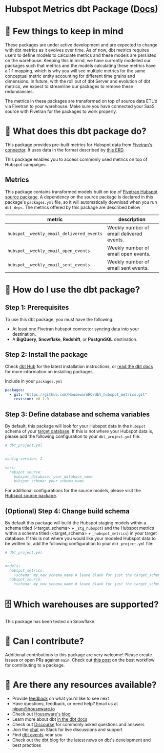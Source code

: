 # Hubspot Metrics dbt Package ([Docs](https://housewarehq.github.io/dbt_hubspot_metrics))

# 🛑 Few things to keep in mind
These packages are under active development and are expected to change with dbt metrics as it evolves over time. As of now, dbt metrics requires users to define models to calculate metrics and these models are persisted on the warehouse. Keeping this in mind, we have currently modelled our packages such that metrics and the models calculating these metrics have a 1:1 mapping, which is why you will see multiple metrics for the same conceptual metric entity accounting for different time grains and dimensions. In future, with the roll out of dbt Server and evolution of dbt metrics, we expect to streamline our packages to remove these redundancies.

The metrics in these packages are transformed on top of source data ETL'd via Fivetran to your warehouse. Make sure you have connected your SaaS source with Fivetran for the packages to work properly.

# 📣 What does this dbt package do?
This package provides pre-built metrics for Hubspot data from [Fivetran's connector](https://fivetran.com/docs/applications/hubspot). It uses data in the format described by [this ERD](https://fivetran.com/docs/applications/hubspot#schemainformation).

This package enables you to access commonly used metrics on top of Hubspot campaigns.

## Metrics 

This package contains transformed models built on top of [Fivetran Hubspot source package](https://github.com/fivetran/dbt_hubspot_source). A dependency on the source package is declared in this package's `packages.yml` file, so it will automatically download when you run `dbt deps`. The metrics offered by this package are described below

| **metric**                          | **description**                                                                                                                                                                                                                              |
|--------------------------------|------------------------------------------------------------------------------------------------------------------------------------------------------------------------------------------------------------------------------------------|
| `hubspot__weekly_email_delivered_events`    | Weekly number of email delivered events.
| `hubspot__weekly_email_open_events`    | Weekly number of email open events.
| `hubspot__weekly_email_sent_events`    | Weekly number of email sent events.
                                                                                                                              

# 🎯 How do I use the dbt package?
## Step 1: Prerequisites
To use this dbt package, you must have the following:
- At least one Fivetran hubspot connector syncing data into your destination. 
- A **BigQuery**, **Snowflake**, **Redshift**, or **PostgreSQL** destination.


## Step 2: Install the package

Check [dbt Hub](https://hub.getdbt.com/) for the latest installation instructions, or [read the dbt docs](https://docs.getdbt.com/docs/package-management) for more information on installing packages.

Include in your `packages.yml`

```yaml
packages:
  - git: "https://github.com/HousewareHQ/dbt_hubspot_metrics.git"
    revision: v0.1.0
```

## Step 3: Define database and schema variables

By default, this package will look for your Hubspot data in the `hubspot` schema of your [target database](https://docs.getdbt.com/docs/running-a-dbt-project/using-the-command-line-interface/configure-your-profile). If this is not where your Hubspot data is, please add the following configuration to your `dbt_project.yml` file:

```yml
# dbt_project.yml

...
config-version: 2

vars:
  hubspot_source:
    hubspot_database: your_database_name
    hubspot_schema: your_schema_name
```

For additional configurations for the source models, please visit the [Hubspot source package](https://github.com/fivetran/dbt_hubspot_source).

## (Optional) Step 4: Change build schema
By default this package will build the Hubspot staging models within a schema titled (<target_schema> + `_stg_hubspot`) and the Hubspot metrics within a schema titled (<target_schema> + `_hubspot_metrics`) in your target database. If this is not where you would like your modeled Hubspot data to be written to, add the following configuration to your `dbt_project.yml` file:

```yml
# dbt_project.yml

...
models:
  hubspot_metrics:
    +schema: my_new_schema_name # leave blank for just the target_schema
  hubspot_source:
    +schema: my_new_schema_name # leave blank for just the target_schema
```


# 🗄 Which warehouses are supported?
This package has been tested on Snowflake.


# 🙌 Can I contribute?

Additional contributions to this package are very welcome! Please create issues
or open PRs against `main`. Check out 
[this post](https://discourse.getdbt.com/t/contributing-to-a-dbt-package/657) 
on the best workflow for contributing to a package.


# 🏪 Are there any resources available?
- Provide [feedback](https://airtable.com/shrPHxTmfkjq3P6Eh) on what you'd like to see next
- Have questions, feedback, or need help? Email us at nipun@houseware.io
- Check out [Houseware's blog](https://www.houseware.io/blog)
- Learn more about dbt [in the dbt docs](https://docs.getdbt.com/docs/introduction)
- Check out [Discourse](https://discourse.getdbt.com/) for commonly asked questions and answers
- Join the [chat](https://slack.getdbt.com/) on Slack for live discussions and support
- Find [dbt events](https://events.getdbt.com) near you
- Check out [the dbt blog](https://blog.getdbt.com/) for the latest news on dbt's development and best practices